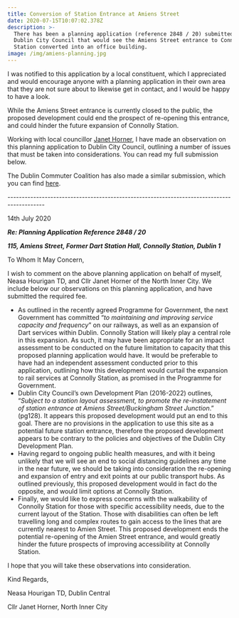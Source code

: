 ```yaml
---
title: Conversion of Station Entrance at Amiens Street
date: 2020-07-15T10:07:02.378Z
description: >-
  There has been a planning application (reference 2848 / 20) submitted to
  Dublin City Council that would see the Amiens Street entrance to Connolly
  Station converted into an office building.
image: /img/amiens-planning.jpg
---
```

I was notified to this application by a local constituent, which I appreciated and would encourage anyone with a planning application in their own area that they are not sure about to likewise get in contact, and I would be happy to have a look.

While the Amiens Street entrance is currently closed to the public, the proposed development could  end the prospect of re-opening this entrance, and could hinder the future expansion of Connolly Station.

Working with local councillor [Janet Horner](https://janethorner.ie/), I have made an observation on this planning application to Dublin City Council, outlining a number of issues that must be taken into considerations. You can read my full submission below.

The Dublin Commuter Coalition has also made a similar submission, which you can find [here](https://twitter.com/DublinCommuters/status/1283046820931948544?s=20).

\-------------------------------------------------------------------------------------------

14th July 2020

**_Re: Planning Application Reference 2848 / 20_**

**_115, Amiens Street, Former Dart Station Hall, Connolly Station, Dublin 1_** 

To Whom It May Concern,

I wish to comment on the above planning application on behalf of myself, Neasa Hourigan TD, and Cllr Janet Horner of the North Inner City. We include below our observations on this planning application, and have submitted the required fee.

* As outlined in the recently agreed Programme for Government, the next Government has committed “_to maintaining and improving service capacity and frequency_” on our railways, as well as an expansion of Dart services within Dublin. Connolly Station will likely play a central role in this expansion. As such, it may have been appropriate for an impact assessment to be conducted on the future limitation to capacity that this proposed planning application would have. It would be preferable to have had an independent assessment conducted prior to this application, outlining how this development would curtail the expansion to rail services at Connolly Station, as promised in the Programme for Government.
* Dublin City Council’s own Development Plan (2016-2022) outlines, “_Subject to a station layout assessment, to promote the re-instatement of station entrance at Amiens Street/Buckingham Street Junction_.” (pg128). It appears this proposed development would put an end to this goal. There are no provisions in the application to use this site as a potential future station entrance, therefore the proposed development appears to be contrary to the policies and objectives of the Dublin City Development Plan.
* Having
  regard to ongoing public health measures, and with it being unlikely that we will see an end to social distancing guidelines any time in the near future, we should be taking into consideration the re-opening and expansion of entry and exit points at our public transport hubs. As outlined previously, this proposed development would in fact do the opposite, and would limit options at Connolly Station.
* Finally, we would like to express concerns with the walkability of Connolly Station for those with specific accessibility needs, due to the current layout of the Station. Those with disabilities can often be left travelling long and complex routes to gain access to the lines that are currently nearest to Amien Street. This proposed development ends the potential re-opening of the Amien Street entrance, and would greatly hinder the future prospects of improving accessibility at Connolly Station.

I hope that you will take these observations into consideration.

Kind Regards,

Neasa Hourigan TD, Dublin Central

Cllr Janet Horner, North Inner City
